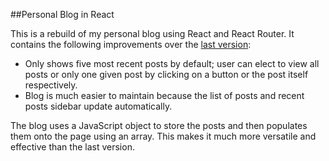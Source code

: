 ##Personal Blog in React

This is a rebuild of my personal blog using React and React Router. It contains the following improvements over the [last version](https://github.com/gness1804/Personal-Blog):

* Only shows five most recent posts by default; user can elect to view all posts or only one given post by clicking on a button or the post itself respectively.
* Blog is much easier to maintain because the list of posts and recent posts sidebar update automatically.

The blog uses a JavaScript object to store the posts and then populates them onto the page using an array. This makes it much more versatile and effective than the last version. 
